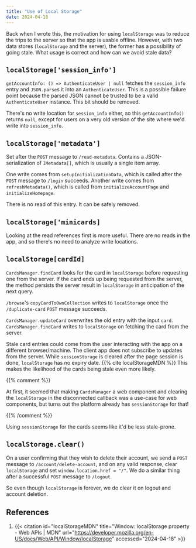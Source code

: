 ```yaml
---
title: "Use of Local Storage"
date: 2024-04-18
---
```


Back when I wrote this, the motivation for using `localStorage` was to
reduce the trips to the server so that the app is usable offline.
However, with two data stores (`localStorage` and the server), the
former has a possibility of going stale. What usage is correct and how
can we avoid stale data?

## `localStorage['session_info']`

`getAccountInfo: () => AuthenticateUser | null` fetches the
`session_info` entry and `JSON.parse`s it into an `AuthenticateUser`.
This is a possible failure point because the parsed JSON cannot be
trusted to be a valid `AuthenticateUser` instance. This bit should be
removed.

There's no write location for `session_info` either, so this
`getAccountInfo()` returns `null`, except for users on a very old
version of the site where we'd write into `session_info`.

## `localStorage['metadata']`

Set after the `POST` message to `/read-metadata`. Contains a
JSON-serialization of `IMetadata[]`, which is usually a single item
array.

One write comes from `setupInitializationData`, which is called after
the `POST` message to `/login` succeeds. Another write comes from
`refreshMetadata()`, which is called from `initializeAccountPage` and
`initializeHomepage`.

There is no read of this entry. It can be safely removed.

## `localStorage['minicards]`

Looking at the read references first is more useful. There are no reads
in the app, and so there's no need to analyze write locations.

## `localStorage[cardId]`

`CardsManager.findCard` looks for the card in `localStorage` before
requesting one from the server. If the card ends up being requested from
the server, the method persists the server result in `localStorage` in
anticipation of the next query.

`/browse`'s `copyCardToOwnCollection` writes to `localStorage` once the
`/duplicate-card` `POST` message succeeds.

`CardsManager.updateCard` overwrites the old entry with the input
`card`. `CardsManager.findCard` writes to `localStorage` on fetching the
card from the server.

Stale card entries could come from the user interacting with the app on
a different browser/machine. The client app does not subscribe to
updates from the server. While `sessionStorage` is cleared after the
page session is done, `localStorage` has no expiry date. {{% cite
localStorageMDN %}} This makes the likelihood of the cards being stale
even more likely.

{{% comment %}}

At first, it seemed that making `CardsManager` a web component and
clearing the `localStorage` in the disconnected callback was a use-case
for web components, but turns out the platform already has
`sessionStorage` for that!

{{% /comment %}}

Using `sessionStorage` for the cards seems like it'd be less
stale-prone.

## `localStorage.clear()`

On a user confirming that they wish to delete their account, we send a
`POST` message to `/account/delete-account`, and on any valid response,
clear `localStorage` and set `window.location.href = "/"`. We do a
similar thing after a successful `POST` message to `/logout`.

So even though `localStorage` is forever, we do clear it on logout and
account deletion.

## References

1. {{< citation
  id="localStorageMDN"
  title="Window: localStorage property - Web APIs | MDN"
  url="https://developer.mozilla.org/en-US/docs/Web/API/Window/localStorage"
  accessed="2024-04-18" >}}
